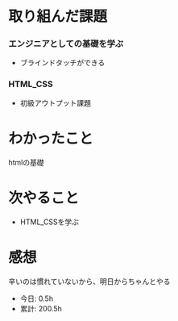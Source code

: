 # 取り組んだ課題
### エンジニアとしての基礎を学ぶ
* ブラインドタッチができる
### HTML_CSS
* 初級アウトプット課題
# わかったこと
htmlの基礎
# 次やること
* HTML_CSSを学ぶ
# 感想
辛いのは慣れていないから、明日からちゃんとやる
* 今日: 0.5h
* 累計: 200.5h
